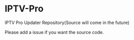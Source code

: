 # IPTV-Pro
IPTV Pro Updater Repository(Source will come in the future)

Please add a issue if you want the source code.
